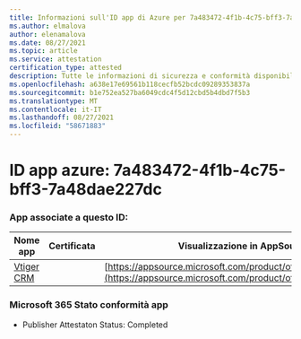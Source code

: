 ```yaml
---
title: Informazioni sull'ID app di Azure per 7a483472-4f1b-4c75-bff3-7a48dae227dc
ms.author: elmalova
author: elenamalova
ms.date: 08/27/2021
ms.topic: article
ms.service: attestation
certification_type: attested
description: Tutte le informazioni di sicurezza e conformità disponibili per 7a483472-4f1b-4c75-bff3-7a48dae227dc.
ms.openlocfilehash: a638e17e69561b118cecfb52bcdc09289353837a
ms.sourcegitcommit: b1e752ea527ba6049cdc4f5d12cbd5b4dbd7f5b3
ms.translationtype: MT
ms.contentlocale: it-IT
ms.lasthandoff: 08/27/2021
ms.locfileid: "58671883"
---
```

# <a name="azure-app-id-7a483472-4f1b-4c75-bff3-7a48dae227dc"></a>ID app azure: 7a483472-4f1b-4c75-bff3-7a48dae227dc


### <a name="apps-associated-with-this-id"></a>App associate a questo ID:
| **Nome app** | **Certificata** | **Visualizzazione in AppSource** |
|--------------|---------------|-----------------------|
| [Vtiger CRM](https://docs.microsoft.com/microsoft-365-app-certification/forward/WA200003089) |  | [https://appsource.microsoft.com/product/office/WA200003089](https://appsource.microsoft.com/product/office/WA200003089) |

### <a name="microsoft-365-app-compliance-status"></a>Microsoft 365 Stato conformità app
- Publisher Attestaton Status: Completed

